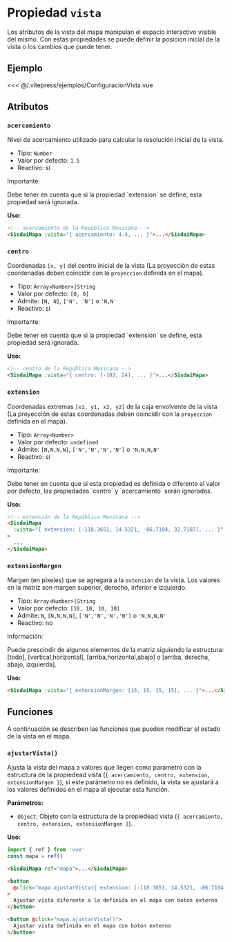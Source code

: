 <script setup>
import EjemploVista from "/.vitepress/ejemplos/ConfiguracionVista.vue";
</script>

# Propiedad `vista`

Los atributos de la vista del mapa manipulan el espacio interactivo visible del
mismo. Con estas propiedades se puede definir la posicion inicial de la vista o
los cambios que puede tener.

## Ejemplo

<EjemploVista />

<<< @/.vitepress/ejemplos/ConfiguracionVista.vue

## Atributos

### `acercamiento`

Nivel de acercamiento utilizado para calcular la resolución inicial de la vista.

- Tipo: `Number`
- Valor por defecto: `1.5`
- Reactivo: si

<div class="nota-contenedor">
  <p class="nota-titulo">Importante:</p>
  <p class="nota">
    Debe tener en cuenta que si la propiedad `extension` se define, esta propiedad será ignorada.
  </p>
</div>

**Uso:**

```html
<!-- acercamiento de la República Mexicana -->
<SisdaiMapa :vista="{ acercamiento: 4.4, ... }">...</SisdaiMapa>
```

### `centro`

Coordenadas `[x, y]` del centro inicial de la vista (La proyección de estas
coordenadas deben coincidir con la `proyeccion` definida en el mapa).

- Tipo: `Array<Number>|String`
- Valor por defecto: `[0, 0]`
- Admite: `[N, N]`, `['N', 'N']` o `'N,N'`
- Reactivo: si

<div class="nota-contenedor">
  <p class="nota-titulo">Importante:</p>
  <p class="nota">
    Debe tener en cuenta que si la propiedad `extension` se define, esta propiedad será ignorada.
  </p>
</div>

**Uso:**

```html
<!-- centro de la República Mexicana -->
<SisdaiMapa :vista="{ centro: [-102, 24], ... }">...</SisdaiMapa>
```

### `extension`

Coordenadas extremas `[x1, y1, x2, y2]` de la caja envolvente de la vista (La
proyección de estas coordenadas deben coincidir con la `proyeccion` definida en
el mapa).

- Tipo: `Array<Number>`
- Valor por defecto: `undefined`
- Admite: `[N,N,N,N]`, `['N','N','N','N']` o `'N,N,N,N'`
- Reactivo: si

<div class="nota-contenedor">
  <p class="nota-titulo">Importante:</p>
  <p class="nota">
    Debe tener en cuenta que si esta propiedad es definida o diferente al valor por defecto, las propiedades `centro` y `acercamiento` serán ignoradas.
  </p>
</div>

**Uso:**

```html
<!-- extensión de la República Mexicana -->
<SisdaiMapa
  :vista="{ extension: [-118.3651, 14.5321, -86.7104, 32.7187], ... }"
>
  ...
</SisdaiMapa>
```

### `extensionMargen`

Margen (en píxeles) que se agregará a la `extensión` de la vista. Los valores en
la matriz son margen superior, derecho, inferior e izquierdo.

- Tipo: `Array<Number>|String`
- Valor por defecto: `[10, 10, 10, 10]`
- Admite: `N`, `[N,N,N,N]`, `['N','N','N','N']` o `'N,N,N,N'`
- Reactivo: no

<div class="nota-contenedor">
  <p class="nota-titulo">Información:</p>
  <p class="nota">
    Puede prescindir de algunos elementos de la matriz siguiendo la estructura: [todo], [vertical,horizontal], [arriba,horizontal,abajo] o [arriba, derecha, abajo, izquierda].
  </p>
</div>

**Uso:**

```html
<SisdaiMapa :vista="{ extensionMargen: [15, 15, 15, 15], ... }">...</SisdaiMapa>
```

## Funciones

A continuación se describen las funciones que pueden modificar el estado de la
vista en el mapa.

### `ajustarVista()`

Ajusta la vista del mapa a valores que llegen como parametro con la estructura
de la propiedead vista (`{ acercamiento, centro, extension, extensionMargen }`),
si este parámetro no es definido, la vista se ajustará a los valores definidos
en el mapa al ejecutar esta función.

**Parámetros:**

- `Object`: Objeto con la estructura de la propiedead vista
  (`{ acercamiento, centro, extension, extensionMargen }`).

**Uso:**

```js
import { ref } from 'vue'
const mapa = ref()
```

```html
<SisdaiMapa ref="mapa">...</SisdaiMapa>

<button
  @click="mapa.ajustarVista({ extension: [-118.3651, 14.5321, -86.7104, 32.7187] })"
>
  Ajustar vista diferente a la definida en el mapa con boton externo
</button>

<button @click="mapa.ajustarVista()">
  Ajustar vista definida en el mapa con boton externo
</button>
```

<!-- ## Eventos

A continuación se describen los eventos que desencadena el mapa relacionados con
los cambios de la vista.

### `@alMoverVista`

Ejecutado cuando se detecta que la vista del mapa ha cambiado.

**Parámetros:**

- `Object`: Nuevo valor de la vista de OpenLayers.

**Uso:**

```html
<SisdaiMapa @alMoverVista="(objetoOlVista) => `ejecutar una funcion`">
  ...
</SisdaiMapa>
``` -->

<!-- ### `@alAjustarVista`

Ejecutado cuado se detecta que se ha ajustado la vista del mapa a los valores iniciales de la propiedad vista mediante el control AjustarVista.

**Parámetros:**

- `Object`: Nuevo valor de la vista de OpenLayers.

**Uso:**

```html
<SisdaiMapa @alMoverVista="(objetoOlVista) => `ejecutar una funcion`">
  ...
</SisdaiMapa>
``` -->

<!-- ### `@alCambiarCentro`

Ejecutado cuando se detecta que el centro de la vista del mapa ha cambiado.

**Parámetros:**

- `Array`: Nuevo valor del centro.

**Uso:**

```html
<SisdaiMapa @alCambiarCentro="(nuevoCentro) => `ejecutar una funcion`">
  ...
</SisdaiMapa>
```

### `@alCambiarAcercamiento`

Ejecutado cuando se detecta que el acercamiento de la vista del mapa ha
cambiado.

**Parámetros:**

- `Number`: Nuevo valor del acercamiento.

**Uso:**

```html
<SisdaiMapa
  @alCambiarAcercamiento="(nuevoAcercamiento) => `ejecutar una funcion`"
>
  ...
</SisdaiMapa>
``` -->
